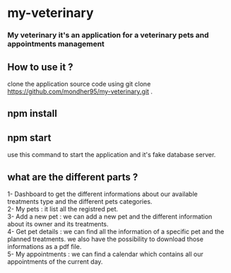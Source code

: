 # my-veterinary
### My veterinary it's an application for a veterinary pets and appointments management
## How to use it ? 
clone the application source code using git clone https://github.com/mondher95/my-veterinary.git .  
## npm install 
## npm start 
use this command to start the application and it's fake database server.
## what are the different parts ? 
1- Dashboard to get the different informations about our available treatments type and the different pets categories.  
2- My pets : it list all the registred pet.  
3- Add a new pet : we can add a new pet and the different information about its owner and its treatments.  
4- Get pet details : we can find all the information of a specific pet and the planned treatments. we also have the possibility to download those informations as a pdf file.    
5- My appointments : we can find a calendar which contains all our appointments of the current day.  
